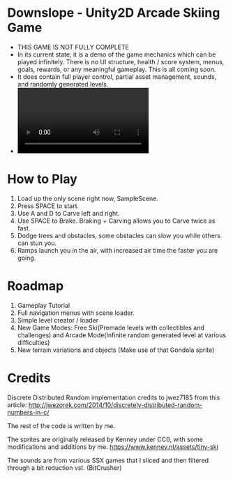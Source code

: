 # Downslope - Unity2D Arcade Skiing Game
- THIS GAME IS NOT FULLY COMPLETE
- In its current state, it is a demo of the game mechanics which can be played infinitely.
There is no UI structure, health / score system, menus, goals, rewards, or any meaningful gameplay.
This is all coming soon.
- It does contain full player control, partial asset management, sounds, and randomly generated levels.
- ![Alt text](https://i.imgur.com/w9TD97N.mp4)
 
# How to Play
 1. Load up the only scene right now, SampleScene.
 2. Press SPACE to start.
 3. Use A and D to Carve left and right.
 4. Use SPACE to Brake. Braking + Carving allows you to Carve twice as fast.
 5. Dodge trees and obstacles, some obstacles can slow you while others can stun you.
 6. Ramps launch you in the air, with increased air time the faster you are going.

# Roadmap
 1. Gameplay Tutorial
 2. Full navigation menus with scene loader.
 3. Simple level creator / loader
 4. New Game Modes: Free Ski(Premade levels with collectibles and challenges) and Arcade Mode(Infinite random generated level at various difficulties)
 5. New terrain variations and objects (Make use of that Gondola sprite)

# Credits
Discrete Distributed Random implementation credits to jwez7185 from this article:
http://jwezorek.com/2014/10/discretely-distributed-random-numbers-in-c/

The rest of the code is written by me.

The sprites are originally released by Kenney under CC0, with some modifications and additions by me.
https://www.kenney.nl/assets/tiny-ski

The sounds are from various SSX games that I sliced and then filtered through a bit reduction vst. (BitCrusher)
 
